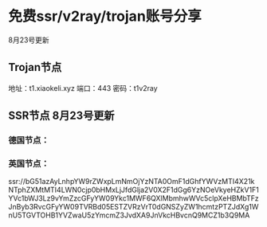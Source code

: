 # 免费ssr/v2ray/trojan账号分享

8月23号更新

## Trojan节点

地址：t1.xiaokeli.xyz 端口：443 密码：t1v2ray

## SSR节点 8月23号更新

### 德国节点：

### 英国节点：

ssr://bG51azAyLnhpYW9rZWxpLmNmOjYzNTA0OmF1dGhfYWVzMTI4X21kNTphZXMtMTI4LWN0cjp0bHMxLjJfdGlja2V0X2F1dGg6YzNOeVkyeHZkV1F1YVc1bWJ3Lz9vYmZzcGFyYW09Ykc1MWF6QXlMbmhwWVc5clpXeHBMbTFzJnByb3RvcGFyYW09TVRBd05ESTZVRzVrT0dGNSZyZW1hcmtzPTZJdXg1WnU5TGVTOHB1YVZwaU5zYmcmZ3JvdXA9JnVkcHBvcnQ9MCZ1b3Q9MA

